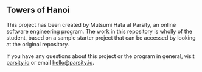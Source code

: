 ## Towers of Hanoi

This project has been created by Mutsumi Hata at Parsity, an online software engineering program. The work in this repository is wholly of the student, based on a sample starter project that can be accessed by looking at the original repository.

If you have any questions about this project or the program in general, visit [parsity.io](https://parsity.io/) or email hello@parsity.io.
